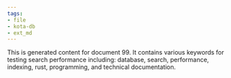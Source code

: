 ```yaml
---
tags:
- file
- kota-db
- ext_md
---
```

This is generated content for document 99. It contains various keywords for testing search performance including: database, search, performance, indexing, rust, programming, and technical documentation.